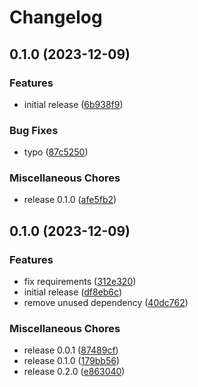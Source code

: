 # Changelog

## 0.1.0 (2023-12-09)


### Features

* initial release ([6b938f9](https://github.com/gsols/validate/commit/6b938f901d58bc849513ce80c97d17ae364db994))


### Bug Fixes

* typo ([87c5250](https://github.com/gsols/validate/commit/87c525001b26652efd963159a54915b45baa36a9))


### Miscellaneous Chores

* release 0.1.0 ([afe5fb2](https://github.com/gsols/validate/commit/afe5fb22f4cf1bacca2710b54c0e6dc75bc70130))

## 0.1.0 (2023-12-09)


### Features

* fix requirements ([312e320](https://github.com/gsols/validate/commit/312e3201efeb291f8c9e7de747e2e37e1860738b))
* initial release ([df8eb6c](https://github.com/gsols/validate/commit/df8eb6ced071fb99228c4c81c5452f3de3e8a828))
* remove unused dependency ([40dc762](https://github.com/gsols/validate/commit/40dc762744c73081b0893f0607d1b144829da0fd))


### Miscellaneous Chores

* release 0.0.1 ([87489cf](https://github.com/gsols/validate/commit/87489cf9f98bdd0abaabc3b313b2b723dcefe42c))
* release 0.1.0 ([179bb56](https://github.com/gsols/validate/commit/179bb5662def259fc487b8af10f81b7dbde88e74))
* release 0.2.0 ([e863040](https://github.com/gsols/validate/commit/e863040404744b8f51d68ee45422c061de14dd53))
